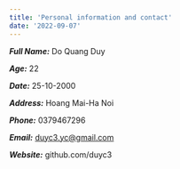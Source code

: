 ```yaml
---
title: 'Personal information and contact'
date: '2022-09-07'
---
```


***Full Name:*** Do Quang Duy

***Age:*** 22

***Date:*** 25-10-2000

***Address:*** Hoang Mai-Ha Noi

***Phone:*** 0379467296

***Email:*** duyc3.yc@gmail.com

***Website:*** github.com/duyc3


